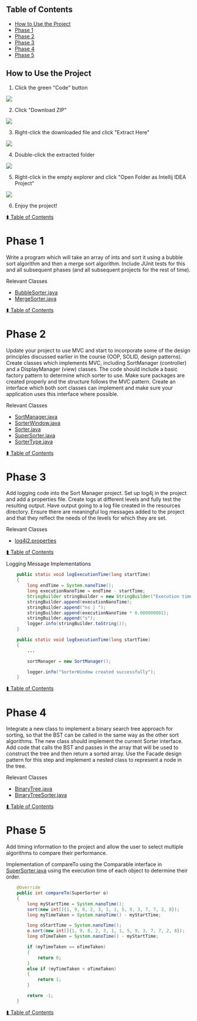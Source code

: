 ## Table of Contents
- [How to Use the Project](#how-to-use-the-project)
- [Phase 1](#phase-1)
- [Phase 2](#phase-2)
- [Phase 3](#phase-3)
- [Phase 4](#phase-4)
- [Phase 5](#phase-5)

## How to Use the Project

1. Click the green "Code" button 

![](https://i.imgur.com/NJJEAcF.png)

2. Click "Download ZIP"

![](https://i.imgur.com/oIFRjQE.png)

3. Right-click the downloaded file and click "Extract Here"

![](https://i.imgur.com/MsepGvG.png)

4. Double-click the extracted folder

![](https://i.imgur.com/MDUlzSy.png)

5. Right-click in the empty explorer and click "Open Folder as Intellij IDEA Project"

![](https://i.imgur.com/QjeuY1U.png)

6. Enjoy the project!

[⮬ Table of Contents](#table-of-contents)

# Phase 1

Write a program which will take an array of ints and sort it using a bubble sort algorithm and then a merge sort algorithm. Include JUnit tests for this and all subsequent phases (and all subsequent projects for the rest of time).

Relevant Classes
- [BubbleSorter.java](../main/src/main/java/com/jgilbride/sorting/model/BubbleSorter.java)
- [MergeSorter.java](../main/src/main/java/com/jgilbride/sorting/model/MergeSorter.java)

[⮬ Table of Contents](#table-of-contents)

# Phase 2

Update your project to use MVC and start to incorporate some of the design principles discussed earlier in the course (OOP, SOLID, design patterns). Create classes which implements MVC, including SortManager (controller) and a DisplayManager (view) classes. The code should include a basic factory pattern to determine which sorter to use. Make sure packages are created properly and the structure follows the MVC pattern. Create an interface which both sort classes can implement and make sure your application uses this interface where possible.

Relevant Classes
- [SortManager.java](../main/src/main/java/com/jgilbride/sorting/controller/SortManager.java)
- [SorterWindow.java](../main/src/main/java/com/jgilbride/sorting/view/SorterWindow.java)
- [Sorter.java](../main/src/main/java/com/jgilbride/sorting/model/Sorter.java)
- [SuperSorter.java](../main/src/main/java/com/jgilbride/sorting/model/SuperSorter.java)
- [SorterType.java](../main/src/main/java/com/jgilbride/sorting/model/SorterType.java)

[⮬ Table of Contents](#table-of-contents)

# Phase 3

Add logging code into the Sort Manager project. Set up log4j in the project and add a properties file. Create logs at different levels and fully test the resulting output. Have output going to a log file created in the resources directory. Ensure there are meaningful log messages added to the project and that they reflect the needs of the levels for which they are set.

Relevant Classes
- [log4j2.properties](../main/src/main/resources/log4j2.properties)

[⮬ Table of Contents](#table-of-contents)

Logging Message Implementations
```Java
    public static void logExecutionTime(long startTime)
    {
        long endTime = System.nanoTime();
        long executionNanoTime = endTime - startTime;
        StringBuilder stringBuilder = new StringBuilder("Execution time: ");
        stringBuilder.append(executionNanoTime);
        stringBuilder.append("ns | ");
        stringBuilder.append(executionNanoTime * 0.000000001);
        stringBuilder.append("s");
        logger.info(stringBuilder.toString());
    }
```
```Java
    public static void logExecutionTime(long startTime)
    {
        ...

        sortManager = new SortManager();

        logger.info("SorterWindow created successfully");
    }
```

[⮬ Table of Contents](#table-of-contents)

# Phase 4

Integrate a new class to implement a binary search tree approach for sorting, so that the BST can be called in the same way as the other sort algorithms. The new class should implement the current Sorter interface. Add code that calls the BST and passes in the array that will be used to construct the tree and then return a sorted array. Use the Facade design pattern for this step and implement a nested class to represent a node in the tree.

Relevant Classes
- [BinaryTree.java](../main/src/main/java/com/jgilbride/sorting/model/BinaryTree.java)
- [BinaryTreeSorter.java](../main/src/main/java/com/jgilbride/sorting/model/BinaryTreeSorter.java)

[⮬ Table of Contents](#table-of-contents)

# Phase 5

Add timing information to the project and allow the user to select multiple algorithms to compare their performance.

Implementation of compareTo using the Comparable interface in [SuperSorter.java](../main/src/main/java/com/jgilbride/sorting/model/SuperSorter.java) using the execution time of each object to determine their order.
```Java
    @Override
    public int compareTo(SuperSorter o)
    {
        long myStartTime = System.nanoTime();
        sort(new int[]{1, 9, 8, 2, 3, 1, 1, 5, 9, 3, 7, 7, 2, 8});
        long myTimeTaken = System.nanoTime() - myStartTime;

        long oStartTime = System.nanoTime();
        o.sort(new int[]{1, 9, 8, 2, 3, 1, 1, 5, 9, 3, 7, 7, 2, 8});
        long oTimeTaken = System.nanoTime() - myStartTime;

        if (myTimeTaken == oTimeTaken)
        {
            return 0;
        }
        else if (myTimeTaken < oTimeTaken)
        {
            return 1;
        }

        return -1;
    }
```

[⮬ Table of Contents](#table-of-contents)